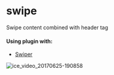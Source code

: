 # swipe
Swipe content combined with header tag

#### Using plugin with:
- [Swiper](https://github.com/nolimits4web/Swiper)

![ice_video_20170625-190858](https://user-images.githubusercontent.com/22260295/27515619-3835bb32-59da-11e7-9916-c72d64eefc7f.gif)
